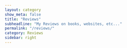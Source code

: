 ```yaml
---
layout: category
show_meta: false
title: "Reviews"
subheadline: "My Reviews on books, websites, etc..."
permalink: "/reviews/"
category: Reviews
sidebar: right
---
```

